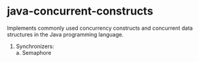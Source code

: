 # java-concurrent-constructs
Implements commonly used concurrency constructs and concurrent data structures in the Java programming language.

1. Synchronizers:<br>
    a. Semaphore
